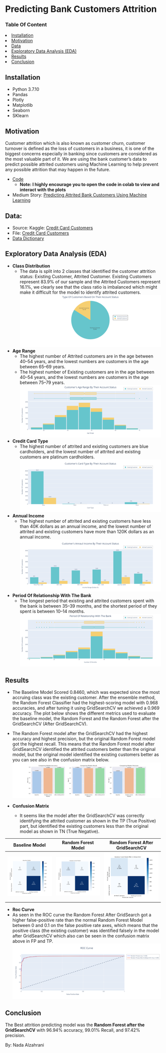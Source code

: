 # Predicting Bank Customers Attrition 
### Table Of Content 
<li><a href="#Installation">Installation</a></li>
<li><a href="#Motivation">Motivation</a></li>
<li><a href="#data">Data</a></li>
<li><a href="#EDA">Exploratory Data Analysis (EDA)</a></li>
<li><a href="#Results">Results</a></li> 
<li><a href="#Conclusion">Conclusion</a></li>

<a id='Installation'></a>
## Installation
* Python 3.7.10
* Pandas
* Plotly
* Matplotlib
* Seaborn
* SKlearn

<a id='Motivation'></a>
## Motivation
Customer attrition which is also known as customer churn, customer turnover is defined as the loss of customers in a business, it is one of the biggest concerns especially in banking since customers are considered as the most valuable part of it.
We are using the bank customer’s data to predict possible attrited customers using Machine Learning to help prevent any possible attrition that may happen in the future.
* [Code](https://github.com/Nadda1004/SDA_DSB_Predicting_Bank_Customer_Attrition/blob/main/Predicting_Bank_Customer_Attrition.ipynb) 
  * **Note: I highly encourage you to open the code in colab to view and interact with the plots**
* Medium Story: [Predicting Attrited Bank Customers Using Machine Learning](https://nadda1004.medium.com/predicting-attrited-bank-customers-using-machine-learning-33a1c3042c6a)

<a id='data'></a>
## Data:
* Source: Kaggle: [Credit Card Customers](https://www.kaggle.com/sakshigoyal7/credit-card-customers)
* File: [Credit Card Customers](https://github.com/Nadda1004/SDA_DSB_Predicting_Bank_Customer_Attrition/blob/main/Data/BankChurners.csv)
* [Data Dictionary](https://github.com/Nadda1004/SDA_DSB_Predicting_Bank_Customer_Attrition/blob/main/Data/BankChurners_%20Data%20Description.pdf)

<a id='EDA'></a>
## Exploratory Data Analysis (EDA)
* **Class Distribution**
  * The data is split into 2 classes that identified the customer attrition status: Existing Customer, Attrited Customer. Existing Customers represent 83.9% of our sample and the Attrited Customers represent 16.1%, we clearly see that the class ratio is imbalanced which might make it difficult for the model to identify attrited customers.
  ![Class Distribution](https://github.com/Nadda1004/SDA_DSB_Predicting_Bank_Customer_Attrition/blob/main/Images/class.png)
* **Age Range**
  * The highest number of Attrited customers are in the age between 40–54 years, and the lowest numbers are customers in the age between 65–69 years.
  * The highest number of Existing customers are in the age between 40–54 years, and the lowest numbers are customers in the age between 75–79 years.
  ![age](https://github.com/Nadda1004/SDA_DSB_Predicting_Bank_Customer_Attrition/blob/main/Images/age.png)
* **Credit Card Type**
  *  The highest number of attrited and existing customers are blue cardholders, and the lowest number of attrited and existing customers are platinum cardholders.
  ![credit card level](https://github.com/Nadda1004/SDA_DSB_Predicting_Bank_Customer_Attrition/blob/main/Images/card.png)
* **Annual Income**
  * The highest number of attrited and existing customers have less than 40K dollars as an annual income, and the lowest number of attrited and existing customers have more than 120K dollars as an annual income.
  ![Annual Income](https://github.com/Nadda1004/SDA_DSB_Predicting_Bank_Customer_Attrition/blob/main/Images/annaul_income.png)
* **Period Of Relationship With The Bank**
  * The longest period that existing and attrited customers spent with the bank is between 35–39 months, and the shortest period of they spent is between 10–14 months.
  ![relationship](https://github.com/Nadda1004/SDA_DSB_Predicting_Bank_Customer_Attrition/blob/main/Images/relationship.png)

<a id='Results'></a>
## Results 
  * The Baseline Model Scored 0.8460, which was expected since the most accruing class was the existing customer. After the ensemble method, the Random Forest Classifier had the highest-scoring model with 0.968 accuracies, and after tuning it using GridSearchCV we achieved a 0.969 accuracy. The plot below shows the different metrics used to evaluate the baseline model, the Random Forest and the Random Forest after the GridSearchCV (After GridSearchCV).
  * The Random Forest model after the GridSearchCV had the highest accuracy and highest precision, but the original Random Forest model got the highest recall.
This means that the Random Forest model after GridSearchCV identified the attrited customers better than the original model, but the original model identified the existing customers better as you can see also in the confusion matrix below.
![comparing models](https://github.com/Nadda1004/SDA_DSB_Predicting_Bank_Customer_Attrition/blob/main/Images/comp.png)

* **Confusion Matrix**
  * It seems like the model after the GridSearchCV was correctly identifying the attrited customer as shown in the TP (True Positive) part, but identified the existing customers less than the original model as shown in TN (True Negative).

Baseline Model             |Random Forest Model             |Random Forest After GridSearchCV             
:-------------------------:|:-------------------------:|:-------------------------:
![confusion matrix baseline](https://github.com/Nadda1004/SDA_DSB_Predicting_Bank_Customer_Attrition/blob/main/Images/cf_baseline.png)  |  ![confusion matrix random forest](https://github.com/Nadda1004/SDA_DSB_Predicting_Bank_Customer_Attrition/blob/main/Images/cf_rf.png)  |  ![confusion matrix random forest after grid](https://github.com/Nadda1004/SDA_DSB_Predicting_Bank_Customer_Attrition/blob/main/Images/cf_rf_g.png)

* **Roc Curve**
* As seen in the ROC curve the Random Forest After GridSearch got a higher false-positive rate than the normal Random Forest Model between 0 and 0.1 on the false positive rate axes, which means that the positive class (the existing customer) was identified falsely in the model after GridSearchCV which also can be seen in the confusion matrix above in FP and TP.
![roc](https://github.com/Nadda1004/SDA_DSB_Predicting_Bank_Customer_Attrition/blob/main/Images/roc.png)

<a id='Conclusion'></a>
## Conclusion 
The Best attrition predicting model was the **Random Forest after the GridSearchCV** with 96.94% accuracy, 99.01% Recall, and 97.42% precision.

By:
Nada Alzahrani
